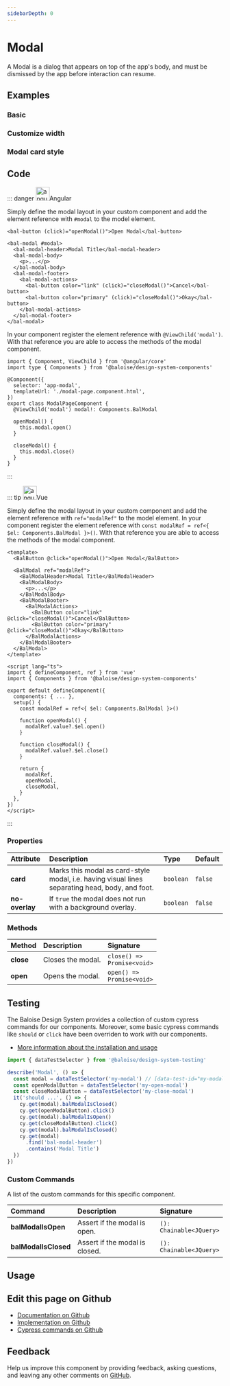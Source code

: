 ```yaml
---
sidebarDepth: 0
---
```


# Modal


<!-- START: human documentation top -->

A Modal is a dialog that appears on top of the app's body, and must be dismissed by
the app before interaction can resume.

<!-- END: human documentation top -->

<ClientOnly><docs-component-tabs></docs-component-tabs></ClientOnly>


## Examples

### Basic

<ClientOnly><docs-demo-bal-modal-70></docs-demo-bal-modal-70></ClientOnly>


### Customize width

<ClientOnly><docs-demo-bal-modal-71></docs-demo-bal-modal-71></ClientOnly>


### Modal card style

<ClientOnly><docs-demo-bal-modal-72></docs-demo-bal-modal-72></ClientOnly>



## Code

<!-- START: human documentation code -->

::: danger <img src="https://angular.io/assets/images/logos/angular/angular.svg" data-origin="https://angular.io/assets/images/logos/angular/angular.svg" alt="angular" style="width: 32px">Angular

Simply define the modal layout in your custom component and add the element reference with `#modal` to the model element.

```html{3}
<bal-button (click)="openModal()">Open Modal</bal-button>

<bal-modal #modal>
  <bal-modal-header>Modal Title</bal-modal-header>
  <bal-modal-body>
    <p>...</p>
  </bal-modal-body>
  <bal-modal-footer>
    <bal-modal-actions>
      <bal-button color="link" (click)="closeModal()">Cancel</bal-button>
      <bal-button color="primary" (click)="closeModal()">Okay</bal-button>
    </bal-modal-actions>
  </bal-modal-footer>
</bal-modal>
```

In your component register the element reference with `@ViewChild('modal')`. With that reference you are able to access the methods of the modal component.

```typescript{1,2,9,12,16}
import { Component, ViewChild } from '@angular/core'
import type { Components } from '@baloise/design-system-components'

@Component({
  selector: 'app-modal',
  templateUrl: './modal-page.component.html',
})
export class ModalPageComponent {
  @ViewChild('modal') modal!: Components.BalModal

  openModal() {
    this.modal.open()
  }

  closeModal() {
    this.modal.close()
  }
}

```

:::

::: tip <img src="https://vuejs.org/images/logo.png" data-origin="https://vuejs.org/images/logo.png" alt="angular" style="width: 32px">Vue

Simply define the modal layout in your custom component and add the element reference with `ref="modalRef"` to the model element.
In your component register the element reference with `const modalRef = ref<{ $el: Components.BalModal }>()`. With that reference you are able to access the methods of the modal component.

```vue{4,20,25,28,32,36}
<template>
  <BalButton @click="openModal()">Open Modal</BalButton>

  <BalModal ref="modalRef">
    <BalModalHeader>Modal Title</BalModalHeader>
    <BalModalBody>
      <p>...</p>
    </BalModalBody>
    <BalModalBooter>
      <BalModalActions>
        <BalButton color="link" @click="closeModal()">Cancel</BalButton>
        <BalButton color="primary" @click="closeModal()">Okay</BalButton>
      </BalModalActions>
    </BalModalBooter>
  </BalModal>
</template>

<script lang="ts">
import { defineComponent, ref } from 'vue'
import { Components } from '@baloise/design-system-components'

export default defineComponent({
  components: { ... },
  setup() {
    const modalRef = ref<{ $el: Components.BalModal }>()

    function openModal() {
      modalRef.value?.$el.open()
    }

    function closeModal() {
      modalRef.value?.$el.close()
    }

    return {
      modalRef,
      openModal,
      closeModal,
    }
  },
})
</script>
```

:::

<!-- END: human documentation code -->

### Properties


| Attribute      | Description                                                                                     | Type                 | Default            |
| :------------- | :---------------------------------------------------------------------------------------------- | :------------------- | :----------------- |
| **card**       | Marks this modal as card-style modal, i.e. having visual lines separating head, body, and foot. | <code>boolean</code> | <code>false</code> |
| **no-overlay** | If `true` the modal does not run with a background overlay.                                     | <code>boolean</code> | <code>false</code> |

### Methods


| Method    | Description       | Signature                                         |
| :-------- | :---------------- | :------------------------------------------------ |
| **close** | Closes the modal. | <code>close() =&#62; Promise&#60;void&#62;</code> |
| **open**  | Opens the modal.  | <code>open() =&#62; Promise&#60;void&#62;</code>  |

## Testing

The Baloise Design System provides a collection of custom cypress commands for our components. Moreover, some basic cypress commands like `should` or `click` have been overriden to work with our components.

- [More information about the installation and usage](/components/tooling/testing.html)

<!-- START: human documentation testing -->

```typescript
import { dataTestSelector } from '@baloise/design-system-testing'

describe('Modal', () => {
  const modal = dataTestSelector('my-modal') // [data-test-id="my-modal"]
  const openModalButton = dataTestSelector('my-open-modal')
  const closeModalButton = dataTestSelector('my-close-modal')
  it('should ...', () => {
    cy.get(modal).balModalIsClosed()
    cy.get(openModalButton).click()
    cy.get(modal).balModalIsOpen()
    cy.get(closeModalButton).click()
    cy.get(modal).balModalIsClosed()
    cy.get(modal)
      .find('bal-modal-header')
      .contains('Modal Title')
  })
})
```

<!-- END: human documentation testing -->

### Custom Commands

A list of the custom commands for this specific component.

| Command              | Description                    | Signature                                  |
| :------------------- | :----------------------------- | :----------------------------------------- |
| **balModalIsOpen**   | Assert if the modal is open.   | <code>(): Chainable&#60;JQuery&#62;</code> |
| **balModalIsClosed** | Assert if the modal is closed. | <code>(): Chainable&#60;JQuery&#62;</code> |

## Usage

<!-- START: human documentation usage -->

<!-- END: human documentation usage -->



## Edit this page on Github

* [Documentation on Github](https://github.com/baloise/design-system/blob/master/docs/src/components/components/bal-modal.md)
* [Implementation on Github](https://github.com/baloise/design-system/blob/master/packages/components/src/components/bal-modal)
* [Cypress commands on Github](https://github.com/baloise/design-system/blob/master/packages/testing/src/commands)

## Feedback

Help us improve this component by providing feedback, asking questions, and leaving any other comments on [GitHub](https://github.com/baloise/design-system/issues/new).


<ClientOnly>
  <docs-component-script tag="balModal"></docs-component-script>
</ClientOnly>
